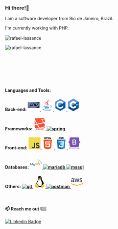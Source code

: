 

<!--
**rafael-lassance/rafael-lassance** is a ✨ _special_ ✨ repository because its `README.md` (this file) appears on your GitHub profile.
### Hi there 👋

Here are some ideas to get you started:

- 🔭 I’m currently working on ...
- 🌱 I’m currently learning ...
- 👯 I’m looking to collaborate on ...
- 🤔 I’m looking for help with ...
- 💬 Ask me about ...
- 📫 How to reach me: ...
- 😄 Pronouns: ...
- ⚡ Fun fact: ...
-->
### Hi there!👋

<p align="left">I am a software developer from Rio de Janeiro, Brazil.</p>
<p>I'm currently working with PHP.</p>

<p>
  <img align="center" src="https://github-readme-stats.vercel.app/api?username=rafael-lassance&show_icons=true&locale=en" alt="rafael-lassance" />
</p>

<p>
  <img align="left" src="https://github-readme-stats.vercel.app/api/top-langs?username=rafael-lassance&show_icons=true&locale=en&layout=compact" alt="rafael-lassance" />
</p>

<br>
<br>
<br>
<br>
<br>
<br>
<br>


<h4 align="left">Languages and Tools:</h4>

<h4 align="left">Back-end: 
<a href="https://www.php.net" target="_blank" rel="noreferrer">
        <img src="https://raw.githubusercontent.com/devicons/devicon/master/icons/php/php-original.svg" alt="php"
            width="40" height="40" /> </a>
    <a href="https://www.java.com" target="_blank" rel="noreferrer">
        <img src="https://raw.githubusercontent.com/devicons/devicon/master/icons/java/java-original.svg" alt="java"
            width="40" height="40" /> </a>
  <a href="https://www.cprogramming.com/" target="_blank" rel="noreferrer">
        <img src="https://raw.githubusercontent.com/devicons/devicon/master/icons/c/c-original.svg" alt="c" width="40"
            height="40" /> </a> 
    <a href="https://www.w3schools.com/cpp/" target="_blank" rel="noreferrer">
        <img src="https://raw.githubusercontent.com/devicons/devicon/master/icons/cplusplus/cplusplus-original.svg"
            alt="cplusplus" width="40" height="40" /> </a>
</h4>

<h4 align="left">Frameworks: 
    <a href="https://laravel.com/" target="_blank"
        rel="noreferrer"> <img
            src="https://raw.githubusercontent.com/devicons/devicon/master/icons/laravel/laravel-plain-wordmark.svg"
            alt="laravel" width="40" height="40" /> </a>
    <a href="https://spring.io/" target="_blank" rel="noreferrer"> <img
            src="https://www.vectorlogo.zone/logos/springio/springio-icon.svg" alt="spring" width="40" height="40" />
    </a>    
</h4>


<h4 align="left">Front-end:  
   <a href="https://developer.mozilla.org/en-US/docs/Web/JavaScript" target="_blank" rel="noreferrer"> 
                <img src="https://raw.githubusercontent.com/devicons/devicon/master/icons/javascript/javascript-original.svg" alt="javascript" width="40" height="40" />
     </a>
   <a  href="https://www.w3.org/html/" target="_blank" rel="noreferrer"> <img
            src="https://raw.githubusercontent.com/devicons/devicon/master/icons/html5/html5-original-wordmark.svg"
            alt="html5" width="40" height="40" /> </a>
    <a href="https://www.w3schools.com/css/" target="_blank" rel="noreferrer">
        <img src="https://raw.githubusercontent.com/devicons/devicon/master/icons/css3/css3-original-wordmark.svg"
            alt="css3" width="40" height="40" /> </a> 
    <a href="https://getbootstrap.com" target="_blank" rel="noreferrer">
        <img src="https://raw.githubusercontent.com/devicons/devicon/master/icons/bootstrap/bootstrap-plain-wordmark.svg"
            alt="bootstrap" width="40" height="40" /> </a>
     </h4>



<h4 align="left">Databases:  
  <a href="https://www.mysql.com/" target="_blank" rel="noreferrer"> <img
            src="https://raw.githubusercontent.com/devicons/devicon/master/icons/mysql/mysql-original-wordmark.svg"
            alt="mysql" width="40" height="40" /> </a>
  <a href="https://mariadb.org/" target="_blank" rel="noreferrer"> <img
            src="https://www.vectorlogo.zone/logos/mariadb/mariadb-icon.svg" alt="mariadb" width="40" height="40" />
  </a> 
  <a href="https://www.microsoft.com/en-us/sql-server" target="_blank" rel="noreferrer"> <img
            src="https://www.svgrepo.com/show/303229/microsoft-sql-server-logo.svg" alt="mssql" width="40"
            height="40" /> </a> 
</h4>



<h4 align="left">Others: 
  <a  href="https://git-scm.com/" target="_blank" rel="noreferrer"> <img
            src="https://www.vectorlogo.zone/logos/git-scm/git-scm-icon.svg" alt="git" width="40" height="40" /> </a>            
  <a href="https://www.linux.org/" target="_blank"rel="noreferrer"> <img
            src="https://raw.githubusercontent.com/devicons/devicon/master/icons/linux/linux-original.svg" alt="linux"
            width="40" height="40" /> </a> 
  <a href="https://postman.com" target="_blank" rel="noreferrer"> <img
            src="https://www.vectorlogo.zone/logos/getpostman/getpostman-icon.svg" alt="postman" width="40"
            height="40" /> </a> 
  <a href="https://aws.amazon.com" target="_blank" rel="noreferrer">
        <img src="https://raw.githubusercontent.com/devicons/devicon/master/icons/amazonwebservices/amazonwebservices-original-wordmark.svg"
            alt="aws" width="40" height="40" /> </a>
</h4>

<br>
<h4>📫 Reach me out 👇🏼</h4> 

[![Linkedin Badge](https://img.shields.io/badge/-LinkedIn-blue?style=flat-square&logo=Linkedin&logoColor=white&link=https://www.linkedin.com/in/rafael-loamartinez/)](https://www.linkedin.com/in/rafael-loamartinez/)


